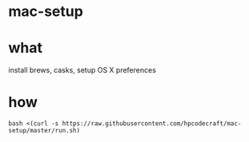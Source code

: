 # mac-setup

# what

install brews, casks, setup OS X preferences

# how

`bash <(curl -s https://raw.githubusercontent.com/hpcodecraft/mac-setup/master/run.sh)`
